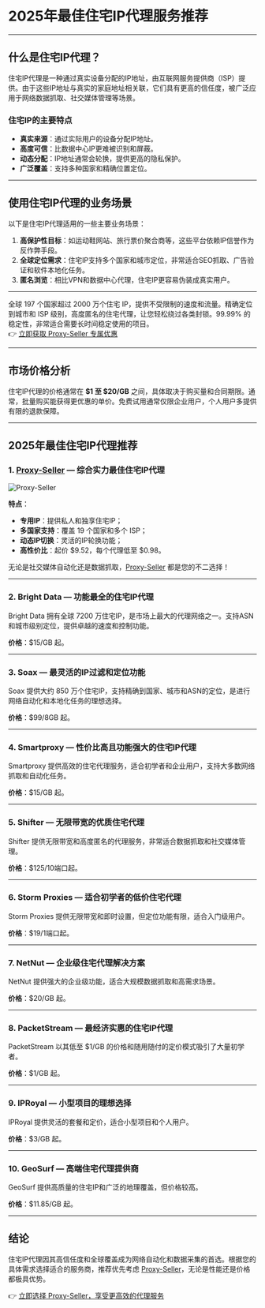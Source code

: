# 2025年最佳住宅IP代理服务推荐

---



## 什么是住宅IP代理？

住宅IP代理是一种通过真实设备分配的IP地址，由互联网服务提供商（ISP）提供。由于这些IP地址与真实的家庭地址相关联，它们具有更高的信任度，被广泛应用于网络数据抓取、社交媒体管理等场景。

### 住宅IP的主要特点
- **真实来源**：通过实际用户的设备分配IP地址。
- **高度可信**：比数据中心IP更难被识别和屏蔽。
- **动态分配**：IP地址通常会轮换，提供更高的隐私保护。
- **广泛覆盖**：支持多种国家和精确位置定位。

---

## 使用住宅IP代理的业务场景

以下是住宅IP代理适用的一些主要业务场景：

1. **高保护性目标**：如运动鞋网站、旅行票价聚合商等，这些平台依赖IP信誉作为反作弊手段。
2. **全球定位需求**：住宅IP支持多个国家和城市定位，非常适合SEO抓取、广告验证和软件本地化任务。
3. **匿名浏览**：相比VPN和数据中心代理，住宅IP更容易伪装成真实用户。

---
全球 197 个国家超过 2000 万个住宅 IP，提供不受限制的速度和流量。精确定位到城市和 ISP 级别，高度匿名的住宅代理，让您轻松绕过各类封锁。99.99% 的稳定性，非常适合需要长时间稳定使用的项目。  
👉 [立即获取 Proxy-Seller 专属优惠](https://bit.ly/proxy-seller-coupon)

---
## 市场价格分析

住宅IP代理的价格通常在 **$1 至 $20/GB** 之间，具体取决于购买量和合同期限。通常，批量购买能获得更优惠的单价。免费试用通常仅限企业用户，个人用户多提供有限的退款保障。

---

## 2025年最佳住宅IP代理推荐

### 1. **[Proxy-Seller](https://bit.ly/proxy-seller-coupon)** — 综合实力最佳住宅IP代理

![Proxy-Seller](https://www.linuxhaxor.net/wp-content/uploads/2023/11/Proxy-Seller-—-Best-Private-And-Dedicated-Mobile-Proxies.jpg)

**特点**：
- **专用IP**：提供私人和独享住宅IP；
- **多国家支持**：覆盖 19 个国家和多个 ISP；
- **动态IP切换**：灵活的IP轮换功能；
- **高性价比**：起价 $9.52，每个代理低至 $0.98。

无论是社交媒体自动化还是数据抓取，[Proxy-Seller](https://bit.ly/proxy-seller-coupon) 都是您的不二选择！

---

### 2. **Bright Data** — 功能最全的住宅IP代理

Bright Data 拥有全球 7200 万住宅IP，是市场上最大的代理网络之一。支持ASN和城市级别定位，提供卓越的速度和控制功能。

**价格**：$15/GB 起。

---

### 3. **Soax** — 最灵活的IP过滤和定位功能

Soax 提供大约 850 万个住宅IP，支持精确到国家、城市和ASN的定位，是进行网络自动化和本地化任务的理想选择。

**价格**：$99/8GB 起。

---

### 4. **Smartproxy** — 性价比高且功能强大的住宅IP代理

Smartproxy 提供高效的住宅代理服务，适合初学者和企业用户，支持大多数网络抓取和自动化任务。

**价格**：$15/GB 起。

---

### 5. **Shifter** — 无限带宽的优质住宅代理

Shifter 提供无限带宽和高度匿名的代理服务，非常适合数据抓取和社交媒体管理。

**价格**：$125/10端口起。

---

### 6. **Storm Proxies** — 适合初学者的低价住宅代理

Storm Proxies 提供无限带宽和即时设置，但定位功能有限，适合入门级用户。

**价格**：$19/1端口起。

---

### 7. **NetNut** — 企业级住宅代理解决方案

NetNut 提供强大的企业级功能，适合大规模数据抓取和高需求场景。

**价格**：$20/GB 起。

---

### 8. **PacketStream** — 最经济实惠的住宅IP代理

PacketStream 以其低至 $1/GB 的价格和随用随付的定价模式吸引了大量初学者。

**价格**：$1/GB 起。

---

### 9. **IPRoyal** — 小型项目的理想选择

IPRoyal 提供灵活的套餐和定价，适合小型项目和个人用户。

**价格**：$3/GB 起。

---

### 10. **GeoSurf** — 高端住宅代理提供商

GeoSurf 提供高质量的住宅IP和广泛的地理覆盖，但价格较高。

**价格**：$11.85/GB 起。

---

## 结论

住宅IP代理因其高信任度和全球覆盖成为网络自动化和数据采集的首选。根据您的具体需求选择适合的服务商，推荐优先考虑 [Proxy-Seller](https://bit.ly/proxy-seller-coupon)，无论是性能还是价格都极具优势。

👉 [立即选择 Proxy-Seller，享受更高效的代理服务](https://bit.ly/proxy-seller-coupon)
